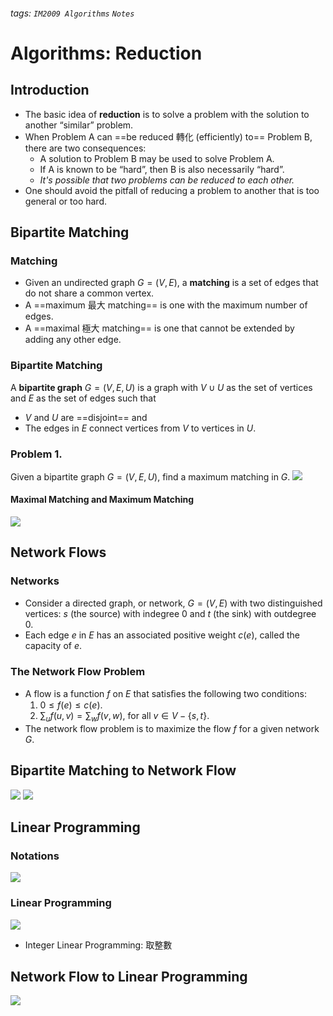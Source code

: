 ###### tags: `IM2009 Algorithms` `Notes`
# Algorithms: Reduction
## Introduction
* The basic idea of **reduction** is to solve a problem with the solution to another “similar” problem.
* When Problem A can ==be reduced 轉化 (efficiently) to== Problem B, there are two consequences:
    * A solution to Problem B may be used to solve Problem A.
    * If A is known to be “hard”, then B is also necessarily “hard”.
    * *It's possible that two problems can be reduced to each other.*
* One should avoid the pitfall of reducing a problem to another that is too general or too hard.


## Bipartite Matching
### Matching
* Given an undirected graph $G = (V, E)$, a **matching** is a set of edges that do not share a common vertex.
* A ==maximum 最大 matching== is one with the maximum number of edges.
* A ==maximal 極大 matching== is one that cannot be extended by adding any other edge.

### Bipartite Matching
A **bipartite graph** $G = (V, E, U)$ is a graph with $V \cup U$ as the set of vertices and $E$ as the set of edges such that
* $V$ and $U$ are ==disjoint== and 
* The edges in $E$ connect vertices from $V$ to vertices in $U$.

### Problem 1. 
Given a bipartite graph $G = (V, E, U)$, find a maximum matching in $G$.
![](https://i.imgur.com/bmZlphR.png)

#### Maximal Matching and Maximum Matching
![](https://i.imgur.com/SO93YP0.png)


## Network Flows
### Networks
* Consider a directed graph, or network, $G = (V, E)$ with two distinguished vertices: $s$ (the source) with indegree $0$ and $t$ (the sink) with outdegree $0$.
* Each edge $e$ in $E$ has an associated positive weight $c(e)$, called the capacity of $e$.

### The Network Flow Problem
* A flow is a function $f$ on $E$ that satisﬁes the following two conditions:
    1. $0 \le f(e) \le c(e)$.
    2. $\sum_{u}{f(u, v)} = \sum_{w}{f(v, w)}$, for all $v \in V − \{s, t\}$.
* The network flow problem is to maximize the flow $f$ for a given network $G$.


## Bipartite Matching to Network Flow
![](https://i.imgur.com/L3U4g01.png)
![](https://i.imgur.com/gNiaHHJ.png)


## Linear Programming
### Notations
![](https://i.imgur.com/H7MHOXD.png)

### Linear Programming
![](https://i.imgur.com/cktuo62.png)
* Integer Linear Programming: 取整數


## Network Flow to Linear Programming
![](https://i.imgur.com/MKEjpsH.png)
